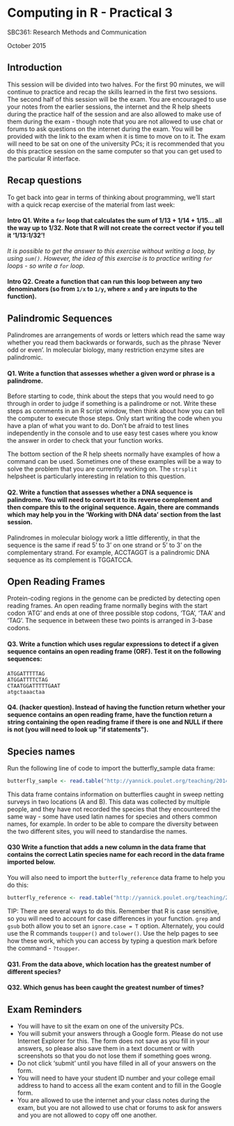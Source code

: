 # Computing in R - Practical 3

SBC361: Research Methods and Communication

October 2015

## Introduction

This session will be divided into two halves. For the first 90 minutes, we will continue to practice and recap the skills learned in the first two sessions. The second half of this session will be the exam. You are encouraged to use your notes from the earlier sessions, the internet and the R help sheets during the practice half of the session and are also allowed to make use of them during the exam - though note that you are not allowed to use chat or forums to ask questions on the internet during the exam. You will be provided with the link to the exam when it is time to move on to it. The exam will need to be sat on one of the university PCs; it is recommended that you do this practice session on the same computer so that you can get used to the particular R interface.

## Recap questions
To get back into gear in terms of thinking about programming, we’ll start with a quick recap exercise of the material from last week:

#### Intro Q1. Write a `for` loop that calculates the sum of 1/13 + 1/14 + 1/15… all the way up to 1/32. Note that R will not create the correct vector if you tell it ‘1/13:1/32’!

*It is possible to get the answer to this exercise without writing a loop, by using `sum()`. However, the idea of this exercise is to practice writing `for` loops - so write a `for` loop.*

#### Intro Q2. Create a function that can run this loop between any two denominators (so from `1/x` to `1/y`, where `x` and `y` are inputs to the function).

## Palindromic Sequences

Palindromes are arrangements of words or letters which read the same way whether you read them backwards or forwards, such as the phrase ‘Never odd or even’. In molecular biology, many restriction enzyme sites are palindromic.

#### Q1. Write a function that assesses whether a given word or phrase is a palindrome.
Before starting to code, think about the steps that you would need to go through in order to judge if something is a palindrome or not. Write these steps as comments in an R script window, then think about how you can tell the computer to execute those steps. Only start writing the code when you have a plan of what you want to do. Don’t be afraid to test lines independently in the console and to use easy test cases where you know the answer in order to check that your function works.

The bottom section of the R help sheets normally have examples of how a command can be used. Sometimes one of these examples will be a way to solve the problem that you are currently working on. The `strsplit` helpsheet is particularly interesting in relation to this question.

#### Q2. Write a function that assesses whether a DNA sequence is palindrome. You will need to convert it to its reverse complement and then compare this to the original sequence. Again, there are commands which may help you in the ‘Working with DNA data’ section from the last session.

Palindromes in molecular biology work a little differently, in that the sequence is the same if read 5’ to 3’ on one strand or 5’ to 3’ on the complementary strand. For example, ACCTAGGT is a palindromic DNA sequence as its complement is TGGATCCA.

## Open Reading Frames
Protein-coding regions in the genome can be predicted by detecting open reading frames. An open reading frame normally begins with the start codon ‘ATG’ and ends at one of three possible stop codons, ‘TGA’, ‘TAA’ and ‘TAG’. The sequence in between these two points is arranged in 3-base codons.

#### Q3. Write a function which uses regular expressions to detect if a given sequence contains an open reading frame (ORF). Test it on the following sequences:
```
ATGGATTTTTAG
ATGGATTTTCTAG
CTAATGGATTTTTGAAT
atgctaaactaa
```

#### Q4. (hacker question). Instead of having the function return whether your sequence contains an open reading frame, have the function return a string containing the open reading frame if there is one and NULL if there is not (you will need to look up "if statements").

## Species names
Run the following line of code to import the butterfly_sample data frame:
```R
butterfly_sample <- read.table("http://yannick.poulet.org/teaching/2014sbc361/ButterflySample.csv",sep = ",", header = T)
```
This data frame contains information on butterflies caught in sweep netting surveys in two locations (A and B). This data was collected by multiple people, and they have not recorded the species that they encountered the same way - some have used latin names for species and others common names, for example. In order to be able to compare the diversity between the two different sites, you will need to standardise the names.

#### Q30 Write a function that adds a new column in the data frame that contains the correct Latin species name for each record in the data frame imported below.

You will also need to import the `butterfly_reference` data frame to help you do this:
```R
butterfly_reference <- read.table("http://yannick.poulet.org/teaching/2014sbc361/ButterflyReference.csv",sep = ",", header = T)
```
TIP: There are several ways to do this. Remember that R is case sensitive, so you will need to account for case differences in your function. `grep` and `gsub` both allow you to set an `ignore.case = T` option. Alternately, you could use the R commands `toupper()` and `tolower()`. Use the help pages to see how these work, which you can access by typing a question mark before the command - `?toupper`.


#### Q31. From the data above, which location has the greatest number of different species?

#### Q32. Which genus has been caught the greatest number of times?

## Exam Reminders

* You will have to sit the exam on one of the university PCs.
* You will submit your answers through a Google form. Please do not use Internet Explorer for this. The form does not save as you fill in your answers, so please also save them in a text document or with screenshots so that you do not lose them if something goes wrong.
* Do not click ‘submit’ until you have filled in all of your answers on the form.
* You will need to have your student ID number and your college email address to hand to access all the exam content and to fill in the Google form.
* You are allowed to use the internet and your class notes during the exam, but you are not allowed to use chat or forums to ask for answers and you are not allowed to copy off one another.
